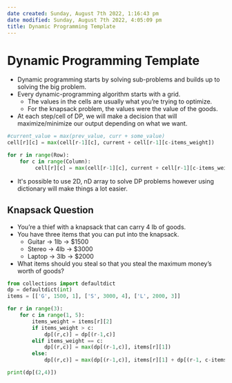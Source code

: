 ```yaml
---
date created: Sunday, August 7th 2022, 1:16:43 pm
date modified: Sunday, August 7th 2022, 4:05:09 pm
title: Dynamic Programming Template
---
```


# Dynamic Programming Template

- Dynamic programming starts by solving sub-problems and builds up to solving the big problem.
- Every dynamic-programming algorithm starts with a grid.
	- The values in the cells are usually what you’re trying to optimize.
	- For the knapsack problem, the values were the value of the goods.
- At each step/cell of DP, we will make a decision that will maximize/minimize our output depending on what we want.

```python
#current_value = max(prev_value, curr + some_value)
cell[r][c] = max(cell[r-1][c], current + cell[r-1][c-items_weight])

for r in range(Row):
	for c in range(Column):
		 cell[r][c] = max(cell[r-1][c], current + cell[r-1][c-items_weight])
```

- It's possible to use 2D, nD array to solve DP problems however using dictionary will make things a lot easier.

## Knapsack Question

- You’re a thief with a knapsack that can carry 4 lb of goods.
- You have three items that you can put into the knapsack.
	- Guitar -> 1lb -> $1500
	- Stereo -> 4lb -> $3000
	- Laptop -> 3lb -> $2000
- What items should you steal so that you steal the maximum money’s worth of goods?

```python
from collections import defaultdict
dp = defaultdict(int)
items = [['G', 1500, 1], ['S', 3000, 4], ['L', 2000, 3]]

for r in range(3):
	for c in range(1, 5):
		items_weight = items[r][2]
		if items_weight > c:
			dp[(r,c)] = dp[(r-1,c)]
		elif items_weight == c:
			dp[(r,c)] = max(dp[(r-1,c)], items[r][1])
		else:
			dp[(r,c)] = max(dp[(r-1,c)], items[r][1] + dp[(r-1, c-items_weight)])

print(dp[(2,4)])
```
